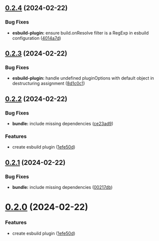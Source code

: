 

## [0.2.4](https://github.com/dream-num/univer-plugins/compare/v0.2.3...v0.2.4) (2024-02-22)


### Bug Fixes

* **esbuild-plugin:** ensure build.onResolve filter is a RegExp in esbuild configuration ([4014a7d](https://github.com/dream-num/univer-plugins/commit/4014a7dba8ad80e28d8f75bd5ea8371c4f2864f2))

## [0.2.3](https://github.com/dream-num/univer-plugins/compare/v0.2.2...v0.2.3) (2024-02-22)


### Bug Fixes

* **esbuild-plugin:** handle undefined pluginOptions with default object in destructuring assignment ([8d1c0c1](https://github.com/dream-num/univer-plugins/commit/8d1c0c1bf49356ccc0b35beaa29acc733795eb62))

## [0.2.2](https://github.com/dream-num/univer-plugins/compare/v0.1.1...v0.2.2) (2024-02-22)


### Bug Fixes

* **bundle:** include missing dependencies ([ce23ad9](https://github.com/dream-num/univer-plugins/commit/ce23ad97823fe28c34960261d5bb300900c65229))


### Features

* create esbuild plugin ([1efe50d](https://github.com/dream-num/univer-plugins/commit/1efe50da373ddc3867ba9a7dd54af712f624d42b))

## [0.2.1](https://github.com/dream-num/univer-plugins/compare/v0.2.0...v0.2.1) (2024-02-22)


### Bug Fixes

* **bundle:** include missing dependencies ([00217db](https://github.com/dream-num/univer-plugins/commit/00217db312f31668feb84ca1adfaf202bac0d6a7))

# [0.2.0](https://github.com/dream-num/univer-plugins/compare/v0.1.1...v0.2.0) (2024-02-22)


### Features

* create esbuild plugin ([1efe50d](https://github.com/dream-num/univer-plugins/commit/1efe50da373ddc3867ba9a7dd54af712f624d42b))
